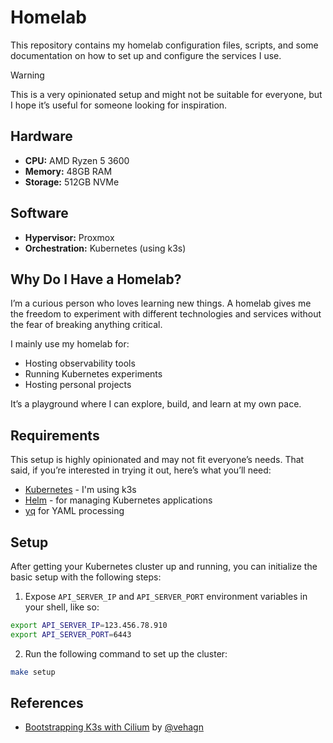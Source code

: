 # Homelab

This repository contains my homelab configuration files, scripts, and some documentation on how to set up and configure the services I use.

> [!WARNING]  
> This is a very opinionated setup and might not be suitable for everyone, but I hope it’s useful for someone looking for inspiration.

## Hardware

- **CPU:** AMD Ryzen 5 3600  
- **Memory:** 48GB RAM  
- **Storage:** 512GB NVMe  

## Software

- **Hypervisor:** Proxmox  
- **Orchestration:** Kubernetes (using k3s)  

## Why Do I Have a Homelab?

I’m a curious person who loves learning new things. A homelab gives me the freedom to experiment with different technologies and services without the fear of breaking anything critical.

I mainly use my homelab for:  
- Hosting observability tools  
- Running Kubernetes experiments  
- Hosting personal projects  

It’s a playground where I can explore, build, and learn at my own pace.

## Requirements

This setup is highly opinionated and may not fit everyone’s needs. That said, if you’re interested in trying it out, here’s what you’ll need:

- [Kubernetes](https://k3s.io/) - I'm using k3s
- [Helm](https://helm.sh/) - for managing Kubernetes applications
- [yq](https://github.com/mikefarah/yq) for YAML processing

## Setup

After getting your Kubernetes cluster up and running, you can initialize the basic setup with the following steps:

1. Expose `API_SERVER_IP` and `API_SERVER_PORT` environment variables in your shell, like so:

```bash
export API_SERVER_IP=123.456.78.910
export API_SERVER_PORT=6443
```

2. Run the following command to set up the cluster:

```bash
make setup
```

## References
- [Bootstrapping K3s with Cilium](https://docs.cilium.io/en/v1.10/gettingstarted/k3s/#bootstrapping-k3s-with-cilium) by [@vehagn](https://github.com/vehagn)
